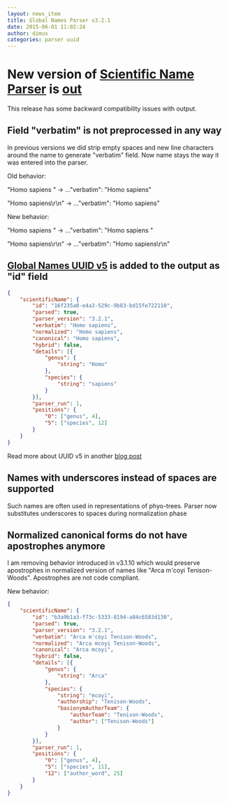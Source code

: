 ```yaml
---
layout: news_item
title: Global Names Parser v3.2.1
date: 2015-06-01 11:02:24
author: dimus
categories: parser uuid
---
```


New version of [Scientific Name Parser][parser] is [out][gem]
=============================================================

This release has some backward compatibility issues with output.

Field "verbatim" is not preprocessed in any way
----------------------------------------------------

In previous versions we did strip empty spaces and new line characters around
the name to generate "verbatim" field. Now name stays the way it was entered
into the parser.

Old behavior:

"Homo sapiens    " -> ..."verbatim": "Homo sapiens"

"Homo sapiens\r\n" -> ..."verbatim": "Homo sapiens"

New behavior:

"Homo sapiens    " -> ..."verbatim": "Homo sapiens    "

"Homo sapiens\r\n" -> ..."verbatim": "Homo sapiens\r\n"

[Global Names UUID v5][uuid_blog] is added to the output as "id" field
----------------------------------------------------------------------

```json
{
    "scientificName": {
        "id": "16f235a0-e4a3-529c-9b83-bd15fe722110",
        "parsed": true,
        "parser_version": "3.2.1",
        "verbatim": "Homo sapiens",
        "normalized": "Homo sapiens",
        "canonical": "Homo sapiens",
        "hybrid": false,
        "details": [{
            "genus": {
                "string": "Homo"
            },
            "species": {
                "string": "sapiens"
            }
        }],
        "parser_run": 1,
        "positions": {
            "0": ["genus", 4],
            "5": ["species", 12]
        }
    }
}
```
Read more about UUID v5 in another [blog post][uuid_blog]

Names with underscores instead of spaces are supported
------------------------------------------------------

Such names are often used in representations of phyo-trees. Parser now
substitutes underscores to spaces during normalization phase

Normalized canonical forms do not have apostrophes anymore
----------------------------------------------------------

I am removing behavior introduced in v3.1.10 which would preserve apostrophes
in normalized version of names like "Arca m'coyi Tenison-Woods". Apostrophes
are not code compliant.

New behavior:

```json
{
    "scientificName": {
        "id": "b3a9b1a3-f73c-5333-8194-a84c6583d130",
        "parsed": true,
        "parser_version": "3.2.1",
        "verbatim": "Arca m'coyi Tenison-Woods",
        "normalized": "Arca mcoyi Tenison-Woods",
        "canonical": "Arca mcoyi",
        "hybrid": false,
        "details": [{
            "genus": {
                "string": "Arca"
            },
            "species": {
                "string": "mcoyi",
                "authorship": "Tenison-Woods",
                "basionymAuthorTeam": {
                    "authorTeam": "Tenison-Woods",
                    "author": ["Tenison-Woods"]
                }
            }
        }],
        "parser_run": 1,
        "positions": {
            "0": ["genus", 4],
            "5": ["species", 11],
            "12": ["author_word", 25]
        }
    }
}
```

[parser]: https://github.com/GlobalNamesArchitecture/biodiversity
[gem]: https://rubygems.org/gems/biodiversity
[uuid_blog]: http://globalnamesarchitecture.github.io/gna/uuid/2015/05/31/gn-uuid-0-5-0.html
